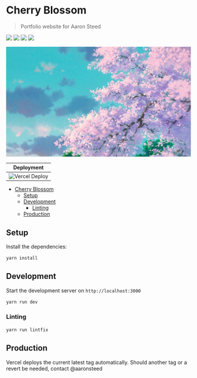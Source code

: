 # Cherry Blossom

> Portfolio website for Aaron Steed

![](https://img.shields.io/badge/nuxt%20js-00C58E?style=for-the-badge&logo=nuxtdotjs&logoColor=white)
![](https://img.shields.io/badge/TypeScript-007ACC?style=for-the-badge&logo=typescript&logoColor=white)
![](https://img.shields.io/badge/Vue.js-35495E?style=for-the-badge&logo=vuedotjs&logoColor=4FC08D)
![](https://img.shields.io/badge/Vercel-000000?style=for-the-badge&logo=vercel&logoColor=white)

<img height="300" width="600" src="./assets/images/cherry-blossom.jpeg" width="400"/>

| Deployment                                                                                                 |
| ---------------------------------------------------------------------------------------------------------- |
| ![Vercel Deploy](https://deploy-badge.vercel.app/vercel/cherryblossom-asteed-projects?style=for-the-badge) |

<!-- TOC -->

- [Cherry Blossom](#cherry-blossom)
  - [Setup](#setup)
  - [Development](#development)
    - [Linting](#linting)
  - [Production](#production)
  <!-- TOC -->

## Setup

Install the dependencies:

```bash
yarn install
```

## Development

Start the development server on `http://localhost:3000`

```bash
yarn run dev
```

### Linting

```bash
yarn run lintfix
```

## Production

Vercel deploys the current latest tag automatically. Should another tag or a revert be needed, contact @aaronsteed
